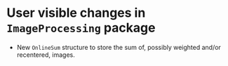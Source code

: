 # User visible changes in `ImageProcessing` package

- New `OnlineSum` structure to store the sum of, possibly weighted and/or recentered,
  images.
